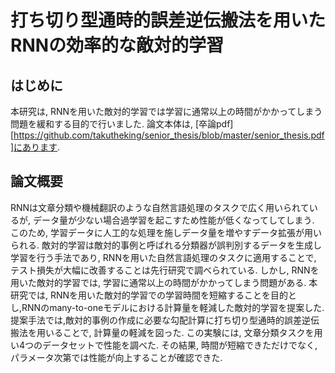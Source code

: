 # 打ち切り型通時的誤差逆伝搬法を用いたRNNの効率的な敵対的学習

## はじめに
本研究は, RNNを用いた敵対的学習では学習に通常以上の時間がかかってしまう問題を緩和する目的で行いました.
論文本体は, [卒論pdf][https://github.com/takutheking/senior_thesis/blob/master/senior_thesis.pdf]にあります.


## 論文概要
RNNは文章分類や機械翻訳のような自然言語処理のタスクで広く用いられているが, データ量が少ない場合過学習を起こすため性能が低くなってしてしまう. このため, 学習データに人工的な処理を施しデータ量を増やすデータ拡張が用いられる. 敵対的学習は敵対的事例と呼ばれる分類器が誤判別するデータを生成し学習を行う手法であり, RNNを用いた自然言語処理のタスクに適用することで, テスト損失が大幅に改善することは先行研究で調べられている. しかし, RNNを用いた敵対的学習では, 学習に通常以上の時間がかかってしまう問題がある.  本研究では, RNNを用いた敵対的学習での学習時間を短縮することを目的とし,RNNのmany-to-oneモデルにおける計算量を軽減した敵対的学習を提案した.提案手法では,敵対的事例の作成に必要な勾配計算に打ち切り型通時的誤差逆伝搬法を用いることで, 計算量の軽減を図った. この実験には, 文章分類タスクを用い4つのデータセットで性能を調べた. その結果, 時間が短縮できただけでなく, パラメータ次第では性能が向上することが確認できた.
